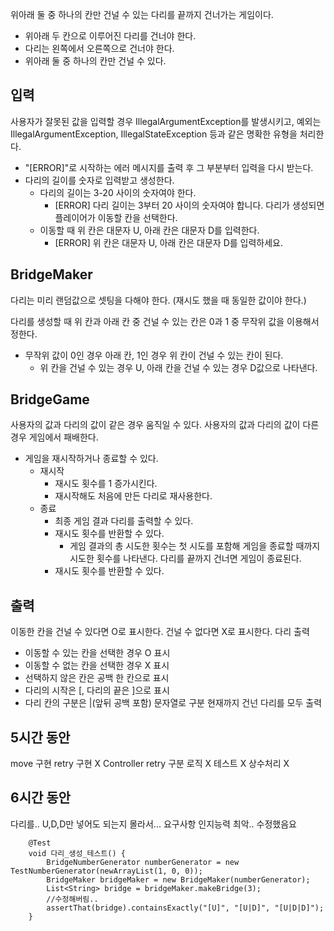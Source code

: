 위아래 둘 중 하나의 칸만 건널 수 있는 다리를 끝까지 건너가는 게임이다.
- 위아래 두 칸으로 이루어진 다리를 건너야 한다.
- 다리는 왼쪽에서 오른쪽으로 건너야 한다.
- 위아래 둘 중 하나의 칸만 건널 수 있다.

## 입력
사용자가 잘못된 값을 입력할 경우 IllegalArgumentException를 발생시키고, 예외는 IllegalArgumentException, IllegalStateException 등과 같은 명확한 유형을 처리한다.
- "[ERROR]"로 시작하는 에러 메시지를 출력 후 그 부분부터 입력을 다시 받는다.
- 다리의 길이를 숫자로 입력받고 생성한다.
  - 다리의 길이는 3-20 사이의 숫자여야 한다.
    - [ERROR] 다리 길이는 3부터 20 사이의 숫자여야 합니다.
다리가 생성되면 플레이어가 이동할 칸을 선택한다.
  - 이동할 때 위 칸은 대문자 U, 아래 칸은 대문자 D를 입력한다.
    - [ERROR] 위 칸은 대문자 U, 아래 칸은 대문자 D를 입력하세요.

## BridgeMaker
다리는 미리 랜덤값으로 셋팅을 다해야 한다. (재시도 했을 때 동일한 값이야 한다.)

다리를 생성할 때 위 칸과 아래 칸 중 건널 수 있는 칸은 0과 1 중 무작위 값을 이용해서 정한다.
- 무작위 값이 0인 경우 아래 칸, 1인 경우 위 칸이 건널 수 있는 칸이 된다.
  - 위 칸을 건널 수 있는 경우 U, 아래 칸을 건널 수 있는 경우 D값으로 나타낸다.

## BridgeGame
사용자의 값과 다리의 값이 같은 경우 움직일 수 있다.
사용자의 값과 다리의 값이 다른 경우 게임에서 패배한다.
- 게임을 재시작하거나 종료할 수 있다.
  - 재시작
    - 재시도 횟수를 1 증가시킨다.
    - 재시작해도 처음에 만든 다리로 재사용한다.
  - 종료
    - 최종 게임 결과 다리를 출력할 수 있다.
	- 재시도 횟수를 반환할 수 있다.
      - 게임 결과의 총 시도한 횟수는 첫 시도를 포함해 게임을 종료할 때까지 시도한 횟수를 나타낸다.
  다리를 끝까지 건너면 게임이 종료된다.
	- 재시도 횟수를 반환할 수 있다.

## 출력
이동한 칸을 건널 수 있다면 O로 표시한다. 건널 수 없다면 X로 표시한다.
다리 출력
- 이동할 수 있는 칸을 선택한 경우 O 표시
- 이동할 수 없는 칸을 선택한 경우 X 표시
- 선택하지 않은 칸은 공백 한 칸으로 표시
- 다리의 시작은 [, 다리의 끝은 ]으로 표시
- 다리 칸의 구분은 |(앞뒤 공백 포함) 문자열로 구분
현재까지 건넌 다리를 모두 출력

## 5시간 동안
move 구현 retry 구현 X
Controller retry 구분 로직 X
테스트 X
상수처리 X

## 6시간 동안
다리를.. U,D,D만 넣어도 되는지 몰라서... 요구사항 인지능력 최악.. 수정했음요
```
    @Test
    void 다리_생성_테스트() {
        BridgeNumberGenerator numberGenerator = new TestNumberGenerator(newArrayList(1, 0, 0));
        BridgeMaker bridgeMaker = new BridgeMaker(numberGenerator);
        List<String> bridge = bridgeMaker.makeBridge(3);
        //수정해버림..
        assertThat(bridge).containsExactly("[U]", "[U|D]", "[U|D|D]");
    }
```